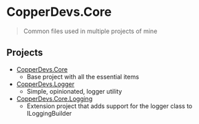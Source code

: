 # CopperDevs.Core

> Common files used in multiple projects of mine

## Projects

- [CopperDevs.Core](./src/core/CopperDevs.Core)
    - Base project with all the essential items
- [CopperDevs.Logger](./src/logger/CopperDevs.Logger)
    - Simple, opinionated, logger utility
- [CopperDevs.Core.Logging](./src/logging/CopperDevs.Core.Logging)
    - Extension project that adds support for the logger class to ILoggingBuilder